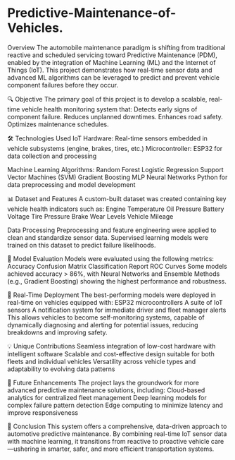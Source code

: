 # Predictive-Maintenance-of-Vehicles.
Overview
The automobile maintenance paradigm is shifting from traditional reactive and scheduled servicing toward Predictive Maintenance (PDM), enabled by the integration of Machine Learning (ML) and the Internet of Things (IoT). This project demonstrates how real-time sensor data and advanced ML algorithms can be leveraged to predict and prevent vehicle component failures before they occur.

🔍 Objective
The primary goal of this project is to develop a scalable, real-time vehicle health monitoring system that:
Detects early signs of component failure.
Reduces unplanned downtimes.
Enhances road safety.
Optimizes maintenance schedules.

🛠️ Technologies Used
IoT Hardware: Real-time sensors embedded in vehicle subsystems (engine, brakes, tires, etc.)
Microcontroller: ESP32 for data collection and processing

Machine Learning Algorithms:
Random Forest
Logistic Regression
Support Vector Machines (SVM)
Gradient Boosting
MLP Neural Networks
Python for data preprocessing and model development

📊 Dataset and Features
A custom-built dataset was created containing key vehicle health indicators such as:
Engine Temperature
Oil Pressure
Battery Voltage
Tire Pressure
Brake Wear Levels
Vehicle Mileage

Data Processing
Preprocessing and feature engineering were applied to clean and standardize sensor data.
Supervised learning models were trained on this dataset to predict failure likelihoods.

🧠 Model Evaluation
Models were evaluated using the following metrics:
Accuracy
Confusion Matrix
Classification Report
ROC Curves
Some models achieved accuracy > 86%, with Neural Networks and Ensemble Methods (e.g., Gradient Boosting) showing the highest performance and robustness.

📡 Real-Time Deployment
The best-performing models were deployed in real-time on vehicles equipped with:
ESP32 microcontrollers
A suite of IoT sensors
A notification system for immediate driver and fleet manager alerts
This allows vehicles to become self-monitoring systems, capable of dynamically diagnosing and alerting for potential issues, reducing breakdowns and improving safety.

💡 Unique Contributions
Seamless integration of low-cost hardware with intelligent software
Scalable and cost-effective design suitable for both fleets and individual vehicles
Versatility across vehicle types and adaptability to evolving data patterns

🔭 Future Enhancements
The project lays the groundwork for more advanced predictive maintenance solutions, including:
Cloud-based analytics for centralized fleet management
Deep learning models for complex failure pattern detection
Edge computing to minimize latency and improve responsiveness

🚀 Conclusion
This system offers a comprehensive, data-driven approach to automotive predictive maintenance. By combining real-time IoT sensor data with machine learning, it transitions from reactive to proactive vehicle care—ushering in smarter, safer, and more efficient transportation systems.

